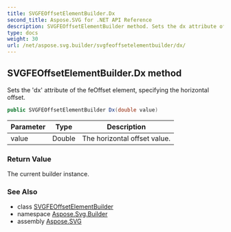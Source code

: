```yaml
---
title: SVGFEOffsetElementBuilder.Dx
second_title: Aspose.SVG for .NET API Reference
description: SVGFEOffsetElementBuilder method. Sets the dx attribute of the feOffset element specifying the horizontal offset
type: docs
weight: 30
url: /net/aspose.svg.builder/svgfeoffsetelementbuilder/dx/
---
```

## SVGFEOffsetElementBuilder.Dx method

Sets the 'dx' attribute of the feOffset element, specifying the horizontal offset.

```csharp
public SVGFEOffsetElementBuilder Dx(double value)
```

| Parameter | Type | Description |
| --- | --- | --- |
| value | Double | The horizontal offset value. |

### Return Value

The current builder instance.

### See Also

* class [SVGFEOffsetElementBuilder](../)
* namespace [Aspose.Svg.Builder](../../../aspose.svg.builder/)
* assembly [Aspose.SVG](../../../)
